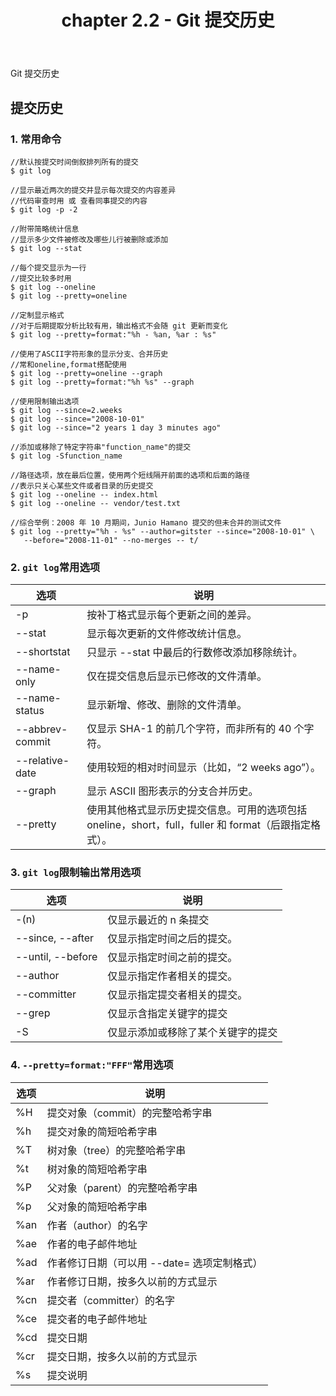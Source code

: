 ﻿---
title: chapter 2.2 - Git 提交历史
categories:
  - Git
  - Book-ProGit
tags:
  - Git
---

Git 提交历史

<!--more-->

## 提交历史

### 1. 常用命令
```
//默认按提交时间倒叙排列所有的提交
$ git log

//显示最近两次的提交并显示每次提交的内容差异
//代码审查时用 或 查看同事提交的内容
$ git log -p -2

//附带简略统计信息
//显示多少文件被修改及哪些儿行被删除或添加
$ git log --stat

//每个提交显示为一行
//提交比较多时用
$ git log --oneline
$ git log --pretty=oneline

//定制显示格式
//对于后期提取分析比较有用，输出格式不会随 git 更新而变化
$ git log --pretty=format:"%h - %an, %ar : %s"

//使用了ASCII字符形象的显示分支、合并历史
//常和oneline,format搭配使用
$ git log --pretty=oneline --graph
$ git log --pretty=format:"%h %s" --graph

//使用限制输出选项
$ git log --since=2.weeks
$ git log --since="2008-10-01"
$ git log --since="2 years 1 day 3 minutes ago"

//添加或移除了特定字符串"function_name"的提交
$ git log -Sfunction_name

//路径选项，放在最后位置，使用两个短线隔开前面的选项和后面的路径
//表示只关心某些文件或者目录的历史提交
$ git log --oneline -- index.html
$ git log --oneline -- vendor/test.txt

//综合举例：2008 年 10 月期间，Junio Hamano 提交的但未合并的测试文件
$ git log --pretty="%h - %s" --author=gitster --since="2008-10-01" \
   --before="2008-11-01" --no-merges -- t/
```

### 2. `git log`常用选项

|选项|说明|
|-|-|
|-p|按补丁格式显示每个更新之间的差异。|
|--stat|显示每次更新的文件修改统计信息。|
|--shortstat|只显示 --stat 中最后的行数修改添加移除统计。|
|--name-only|仅在提交信息后显示已修改的文件清单。|
|--name-status|显示新增、修改、删除的文件清单。|
|--abbrev-commit|仅显示 SHA-1 的前几个字符，而非所有的 40 个字符。|
|--relative-date|使用较短的相对时间显示（比如，“2 weeks ago”）。|
|--graph|显示 ASCII 图形表示的分支合并历史。|
|--pretty|使用其他格式显示历史提交信息。可用的选项包括 oneline，short，full，fuller 和 format（后跟指定格式）。|

### 3. `git log`限制输出常用选项

|选项|说明|
|-|-|
|-(n)|仅显示最近的 n 条提交|
|--since, --after|仅显示指定时间之后的提交。|
|--until, --before|仅显示指定时间之前的提交。|
|--author|仅显示指定作者相关的提交。|
|--committer|仅显示指定提交者相关的提交。|
|--grep|仅显示含指定关键字的提交|
|-S|仅显示添加或移除了某个关键字的提交|


### 4. `--pretty=format:"FFF"`常用选项

|选项|说明|
|-|-|
|%H|提交对象（commit）的完整哈希字串|
|%h|提交对象的简短哈希字串|
|%T|树对象（tree）的完整哈希字串|
|%t|树对象的简短哈希字串|
|%P|父对象（parent）的完整哈希字串|
|%p|父对象的简短哈希字串|
|%an|作者（author）的名字|
|%ae|作者的电子邮件地址|
|%ad|作者修订日期（可以用 --date= 选项定制格式）|
|%ar|作者修订日期，按多久以前的方式显示|
|%cn|提交者（committer）的名字|
|%ce|提交者的电子邮件地址|
|%cd|提交日期|
|%cr|提交日期，按多久以前的方式显示|
|%s|提交说明|



